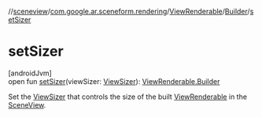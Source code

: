 //[sceneview](../../../../index.md)/[com.google.ar.sceneform.rendering](../../index.md)/[ViewRenderable](../index.md)/[Builder](index.md)/[setSizer](set-sizer.md)

# setSizer

[androidJvm]\
open fun [setSizer](set-sizer.md)(viewSizer: [ViewSizer](../../-view-sizer/index.md)): [ViewRenderable.Builder](index.md)

Set the [ViewSizer](../../-view-sizer/index.md) that controls the size of the built [ViewRenderable](../index.md) in the [SceneView](../../../io.github.sceneview/-scene-view/index.md).
